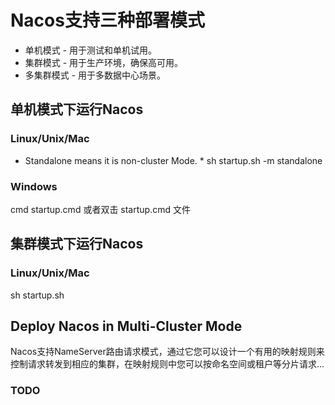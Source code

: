 # Nacos支持三种部署模式

* 单机模式 - 用于测试和单机试用。
* 集群模式 - 用于生产环境，确保高可用。
* 多集群模式 - 用于多数据中心场景。


## 单机模式下运行Nacos
### Linux/Unix/Mac
* Standalone means it is non-cluster Mode. * 
sh startup.sh -m standalone

### Windows

cmd startup.cmd 
或者双击 startup.cmd 文件

## 集群模式下运行Nacos

### Linux/Unix/Mac
sh startup.sh

## Deploy Nacos in Multi-Cluster Mode

Nacos支持NameServer路由请求模式，通过它您可以设计一个有用的映射规则来控制请求转发到相应的集群，在映射规则中您可以按命名空间或租户等分片请求...

### TODO
